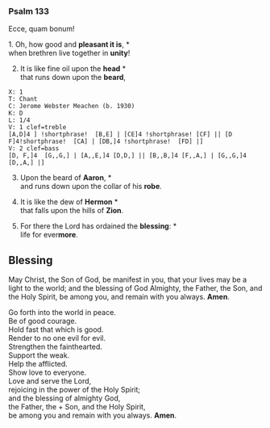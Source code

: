 ### Psalm 133

Ecce, quam bonum!

1. Oh, how good and **pleasant it is**, *  
when brethren live together in **unity**!

2. It is like fine oil upon the **head** *  
that runs down upon the **beard**,
```music-abc
X: 1
T: Chant
C: Jerome Webster Meachen (b. 1930)
K: D
L: 1/4
V: 1 clef=treble
[A,D]4 ] !shortphrase!  [B,E] | [CE]4 !shortphrase! [CF] || [D F]4!shortphrase!  [CA] | [DB,]4 !shortphrase!  [FD] |]
V: 2 clef=bass
[D, F,]4  [G,,G,] | [A,,E,]4 [D,D,] || [B,,B,]4 [F,,A,] | [G,,G,]4 [D,,A,] |]
```
3. Upon the beard of **Aaron**, *  
and runs down upon the collar of his **robe**.

4. It is like the dew of **Hermon** *  
that falls upon the hills of **Zion**.

5. For there the Lord has ordained the **blessing**: *  
life for ever**more**.

## Blessing
May Christ, the Son of God, be manifest in you, that your lives may be a light to the world; and the blessing of God Almighty, the Father, the Son, and the Holy Spirit, be among you, and remain with you always. **Amen**.

Go forth into the world in peace.  
Be of good courage.  
Hold fast that which is good.  
Render to no one evil for evil.  
Strengthen the fainthearted.  
Support the weak.  
Help the afflicted.  
Show love to everyone.  
Love and serve the Lord,  
rejoicing in the power of the Holy Spirit;  
and the blessing of almighty God,  
the Father, the + Son, and the Holy Spirit,  
be among you and remain with you always. **Amen**.
